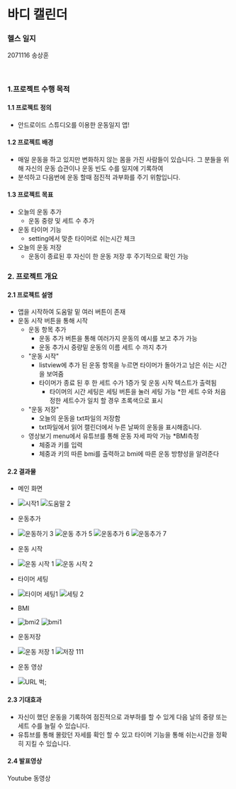 # 바디 캘린더
### 헬스 일지

2071116 송상훈

<br>

### 1.프로젝트 수행 목적

#### 1.1 프로젝트 정의

* 안드로이드 스튜디오를 이용한 운동일지 앱!



#### 1.2 프로젝트 배경

* 매일 운동을 하고 있지만 변화하지 않는 몸을 가진 사람들이 있습니다. 그 분들을 위해 자신의 운동 습관이나 운동 빈도 수를 일지에 기록하여
* 분석하고 다음번에 운동 할때 점진적 과부화를 주기 위함입니다. 


#### 1.3 프로젝트 목표

* 오늘의 운동 추가 
  * 운동 중량 및 세트 수 추가
* 운동 타이머 기능
  * setting에서 맞춘 타이머로 쉬는시간 체크
* 오늘의 운동 저장
  * 운동이 종료된 후 자신이 한 운동 저장 후 주기적으로 확인 가능

### 2. 프로젝트 개요

#### 2.1 프로젝트 설명

* 앱을 시작하여 도움말 밑 여러 버튼이 존재
* 운동 시작 버튼을 통해 시작
  * 운동 항목 추가
    * 운동 추가 버튼을 통해 여러가지 운동의 예시를 보고 추가 가능
    * 운동 추가시 중량밑 운동의 이름 세트 수 까지 추가
  * "운동 시작"
    * listview에 추가 된 운동 항목을 누르면 타이머가 돌아가고 남은 쉬는 시간을 보여줌
    * 타이머가 종료 된 후 한 세트 수가 1증가 및 운동 시작 텍스트가 출력됨
      * 타이머의 시간 세팅은 세팅 버튼을 눌러 세팅 가능
    *한 세트 수와 처음 정한 세트수가 일치 할 경우 초록색으로 표시
  * "운동 저장"
    * 오늘의 운동을 txt파일의 저장함
    * txt파일에서 읽어 캘린더에서 누른 날짜의 운동을 표시해줍니다.
  * 영상보기 menu에서 유튜브를 통해 운동 자세 파악 가능
  *BMI측정
    * 체중과 키를 입력
    * 체중과 키의 따른 bmi를 출력하고 bmi에 따른 운동 방향성을 알려준다




#### 2.2 결과물

* 메인 화면
* 
  ![시작1](https://github.com/song12121212/-/assets/135624238/0b7a1158-cdd5-4db6-823d-6e15429e3636)
  ​![도움말 2](https://github.com/song12121212/-/assets/135624238/7db96f2c-8b1d-4d9b-b920-c5de6299f916)




* 운동추가
* 
  ![운동하기 3](https://github.com/song12121212/-/assets/135624238/23b6b695-35bb-4ee8-8b92-afd805b688ae)
  ![운동 추가 5](https://github.com/song12121212/-/assets/135624238/12fbf93f-9bbc-4d0b-8b58-0da1f761bc07)
  ![운동추가 6](https://github.com/song12121212/-/assets/135624238/b6d1d7b9-f9a4-4d82-8c80-f2138f884f9c)
  ![운동추가 7](https://github.com/song12121212/-/assets/135624238/2f10f12e-7b3a-4e9e-bd73-03fb88f4eafb)

* 운동 시작
* 
  ![운동 시작 1](https://github.com/song12121212/-/assets/135624238/84d66c3c-b55c-44bc-a96f-410ed6211185)
  ![운동 시작 2](https://github.com/song12121212/-/assets/135624238/3b45e468-95a0-4d75-9be3-3a4d7943e6e6)

* 타이머 세팅
* 
  ![타이머 세팅1](https://github.com/song12121212/-/assets/135624238/8b6f190d-9e1c-498c-9a35-a462e6cb2d63)
  ![세팅 2](https://github.com/song12121212/-/assets/135624238/eaed0156-4113-4990-a046-5fbc8455de68)
  
* BMI
* 
  ![bmi2](https://github.com/song12121212/-/assets/135624238/44867978-270f-4c5d-9e47-864172887a7d)
  ![bmi1](https://github.com/song12121212/-/assets/135624238/afbfc8b8-a720-4ad4-9475-1cd2105d71fc)

* 운동저장
* 
  ![운동 저장 1](https://github.com/song12121212/-/assets/135624238/a026d5bf-74a6-4d35-90ae-f0761cfe0859)
  ![저장 111](https://github.com/song12121212/-/assets/135624238/71bd6d04-b115-4f31-a735-16ef4c53ba71)

* 운동 영상
* 
  ![URL 벅;](https://github.com/song12121212/-/assets/135624238/3fb90c7a-5779-42b3-92d9-44049982b3b0)

#### 2.3 기대효과

* 자신이 했던 운동을 기록하여 점진적으로 과부하를 할 수 있게 다음 날의 중량 또는 세트 수를 늘릴 수 있습니다.
* 유튜브를 통해 몰랐던 자세를 확인 할 수 있고 타이머 기능을 통해 쉬는시간을 정확히 지킬 수 있습니다.


#### 2.4 발표영상

Youtube 동영상
